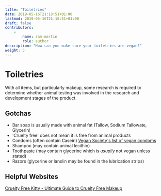 ```yaml
---
title: "Toiletries"
date: 2019-05-16T21:18:51+01:00
lastmod: 2019-05-16T21:18:51+01:00
draft: false
contributors:
    - 
        name: sam-martin
        role: author
description: "How can you make sure your toiletries are vegan?"
weight: 5
---
```


# Toiletries

With all items, but particularly makeup, some research is required to determine whether animal testing was involved in the research and development stages of the product.

## Gotchas

- Bar soap is usually made with animal fat (Tallow, Sodium Tallowate, Glycerin)
- 'Cruelty free' does not mean it is free from animal products
- Condoms (often contain Casein) [Vegan Society's list of vegan condoms](https://www.vegansociety.com/resources/nutrition-and-health/medications/list-animal-free-medications)
- Shampoo (may contain animal lecithin)
- Toothpaste (may contain glycerine which is _usually_ not vegan unless stated)
- Razors (glycerine or lanolin may be found in the lubrication strips)

## Helpful Websites

[Cruelty Free Kitty - Ultimate Guide to Cruelty Free Makeup](https://www.crueltyfreekitty.com/ultimate-guide-to-cruelty-free-makeup/)
